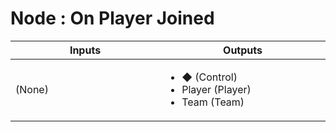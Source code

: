 # Node : On Player Joined

<table>
  	<thead>
    	<tr>
			<th width="500px">Inputs</th>
			<th width="500px">Outputs</th>
		</tr>
  	</thead>
  	<tbody>
		<tr>
			<td>
				(None)
			</td>
			<td>
				<ul>
					<li>◆ (Control)</li>
					<li>Player (Player)</li>
					<li>Team (Team)</li>
				</ul>
			</td>
		</tr>
  	</tbody>
</table>
